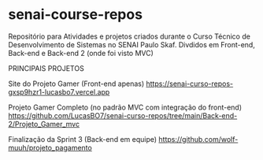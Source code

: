 # senai-course-repos
Repositório para Atividades e projetos criados durante o Curso Técnico de Desenvolvimento de Sistemas no SENAI Paulo Skaf.
Divdidos em Front-end, Back-end e Back-end 2 (onde foi visto MVC)

PRINCIPAIS PROJETOS

Site do Projeto Gamer (Front-end apenas)
https://senai-curso-repos-gxsp9hzr1-lucasbo7.vercel.app

Projeto Gamer Completo (no padrão MVC com integração do front-end)
https://github.com/LucasBO7/senai-curso-repos/tree/main/Back-end-2/Projeto_Gamer_mvc



Finalização da Sprint 3 (Back-end em equipe)
https://github.com/wolf-muuh/projeto_pagamento


